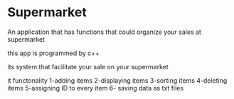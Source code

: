 # Supermarket
An application that has functions that could organize your sales at supermarket
 
 this app is programmed by c++
 
 its system that facilitate your sale on your supermarket
 
 it functonality
 1-adding items 
 2-displaying items
 3-sorting items
 4-deleting items
 5-assigning ID to every item
 6- saving data as txt files
 
